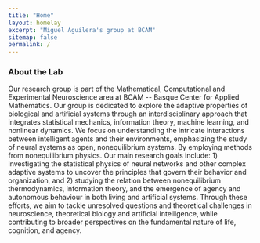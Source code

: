 ```yaml
---
title: "Home"
layout: homelay
excerpt: "Miguel Aguilera's group at BCAM"
sitemap: false
permalink: /
---
```


### About the Lab

Our research group is part of the Mathematical, Computational and Experimental Neuroscience area at BCAM -- Basque Center for Applied Mathematics. Our group is dedicated to explore the adaptive properties of biological and artificial systems through an interdisciplinary approach that integrates statistical mechanics, information theory, machine learning, and nonlinear dynamics. We focus on understanding the intricate interactions between intelligent agents and their environments, emphasizing the study of neural systems as open, nonequilibrium systems. By employing methods from nonequilibrium physics. Our main research goals include: 1) investigating the statistical physics of neural networks and other complex adaptive systems to uncover the principles that govern their behavior and organization, and 2) studying the relation between nonequilibrium thermodynamics, information theory, and the emergence of agency and autonomous behaviour in both living and artificial systems. Through these efforts, we aim to tackle unresolved questions and theoretical challenges in neuroscience, theoretical biology and artificial intelligence, while contributing to broader perspectives on the fundamental nature of life, cognition, and agency.
